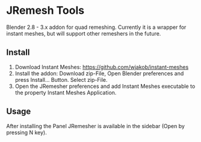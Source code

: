 # JRemesh Tools
Blender 2.8 - 3.x addon for quad remeshing. Currently it is a wrapper for instant meshes, but will support other remeshers in the future.

## Install
1. Download Instant Meshes: https://github.com/wjakob/instant-meshes
2. Install the addon: Download zip-File, Open Blender preferences and press Install... Button. Select zip-File.
3. Open the JRemesher preferences and add Instant Meshes executable to the property Instant Meshes Application.

## Usage
After installing the Panel JRemesher is available in the sidebar (Open by pressing N key).
